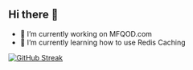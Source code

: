 ## Hi there 👋 

- 🔭 I’m currently working on MFQOD.com 
- 🌱 I’m currently learning how to use Redis Caching 
  

[![GitHub Streak](https://streak-stats.demolab.com?user=dark0crystal&theme=dark)](https://git.io/streak-stats)
